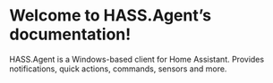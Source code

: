 # Welcome to HASS.Agent’s documentation!

HASS.Agent is a Windows-based client for Home Assistant. Provides notifications, quick actions, commands, sensors and more.